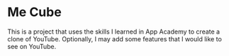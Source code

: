 # Me Cube

This is a project that uses the skills I learned in App Academy to create a clone of YouTube. Optionally, I may add some features that I would like to see on YouTube.
